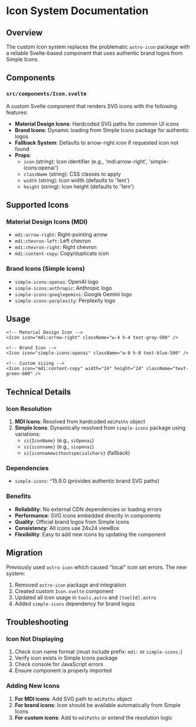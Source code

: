 # Icon System Documentation

## Overview

The custom Icon system replaces the problematic `astro-icon` package with a reliable Svelte-based component that uses authentic brand logos from Simple Icons.

## Components

### `src/components/Icon.svelte`

A custom Svelte component that renders SVG icons with the following features:

- **Material Design Icons**: Hardcoded SVG paths for common UI icons
- **Brand Icons**: Dynamic loading from Simple Icons package for authentic logos
- **Fallback System**: Defaults to arrow-right icon if requested icon not found
- **Props**:
  - `icon` (string): Icon identifier (e.g., 'mdi:arrow-right', 'simple-icons:openai')
  - `className` (string): CSS classes to apply
  - `width` (string): Icon width (defaults to '1em')
  - `height` (string): Icon height (defaults to '1em')

## Supported Icons

### Material Design Icons (MDI)
- `mdi:arrow-right`: Right-pointing arrow
- `mdi:chevron-left`: Left chevron
- `mdi:chevron-right`: Right chevron  
- `mdi:content-copy`: Copy/duplicate icon

### Brand Icons (Simple Icons)
- `simple-icons:openai`: OpenAI logo
- `simple-icons:anthropic`: Anthropic logo
- `simple-icons:googlegemini`: Google Gemini logo
- `simple-icons:perplexity`: Perplexity logo

## Usage

```svelte
<!-- Material Design Icon -->
<Icon icon="mdi:arrow-right" className="w-4 h-4 text-gray-500" />

<!-- Brand Icon -->
<Icon icon="simple-icons:openai" className="w-8 h-8 text-blue-500" />

<!-- Custom sizing -->
<Icon icon="mdi:content-copy" width="24" height="24" className="text-green-600" />
```

## Technical Details

### Icon Resolution

1. **MDI Icons**: Resolved from hardcoded `mdiPaths` object
2. **Simple Icons**: Dynamically resolved from `simple-icons` package using variations:
   - `si{IconName}` (e.g., `siOpenai`)
   - `si{iconname}` (e.g., `siopenai`)  
   - `si{iconnamewithoutspecialchars}` (fallback)

### Dependencies

- `simple-icons`: ^15.9.0 (provides authentic brand SVG paths)

### Benefits

- **Reliability**: No external CDN dependencies or loading errors
- **Performance**: SVG icons embedded directly in components
- **Quality**: Official brand logos from Simple Icons
- **Consistency**: All icons use 24x24 viewBox
- **Flexibility**: Easy to add new icons by updating the component

## Migration

Previously used `astro-icon` which caused "local" icon set errors. The new system:

1. Removed `astro-icon` package and integration
2. Created custom `Icon.svelte` component
3. Updated all icon usage in `tools.astro` and `[toolId].astro`
4. Added `simple-icons` dependency for brand logos

## Troubleshooting

### Icon Not Displaying
1. Check icon name format (must include prefix: `mdi:` or `simple-icons:`)
2. Verify icon exists in Simple Icons package
3. Check console for JavaScript errors
4. Ensure component is properly imported

### Adding New Icons
1. **For MDI icons**: Add SVG path to `mdiPaths` object
2. **For brand icons**: Icon should be available automatically from Simple Icons
3. **For custom icons**: Add to `mdiPaths` or extend the resolution logic
